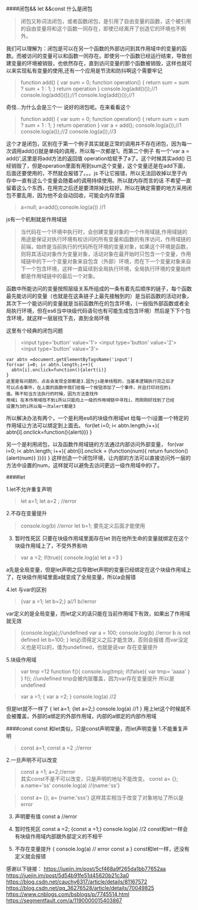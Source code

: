 ####闭包&& let &&const
什么是闭包
>闭包又称词法闭包，或者函数闭包，是引用了自由变量的函数，这个被引用的自由变量将和这个函数一同存在，即使已经离开了创造它的环境也不例外。

我们可以理解为：闭包是可以在另一个函数的外部访问到其作用域中的变量的函数。而被访问的变量可以和函数一同存在。即使另一个函数已经运行结束，导致创建变量的环境被销毁，也依然存在，直到访问变量的那个函数被销毁，这样也就可以来实现私有变量的使用,还有一个应用是节流和防抖啊这个需要牢记

>function add() {
    var sum = 0;
    function operation() {
        return sum = sum ? sum + 1 : 1;
    }
    return operation
}
console.log(add()());//1
console.log(add()());//1
console.log(add()());//1

奇怪...为什么会是三个一 说好的闭包呢。在来看看这个 
>function add() {
    var sum = 0;
    function operation() {
        return sum = sum ? sum + 1 : 1;
    }
    return operation
}
var a = add();
console.log(a());//1
console.log(a());//2
console.log(a());//3

这个才是闭包，区别在于第一个例子其实就是正常的调用并不存在闭包，因为每一次调用add()()就是单纯的调用，所以每一次都是1。而第二个例子 有一个'var a = add()',这里是将add方法的返回值 operation给赋予了a了。这个时候其实add() 已经销毁了，但是operation里面有用到sum这个变量，这个变量还是在add下面，后面还要使用的，不然就会报错了。。。js 不让它报错，所以无法回收掉以至于内存中一直有这么个变量会随着a的调用持续使用。所以就内存而言的话 不希望一直留着这么个东西，在用完之后还是要清除掉比较好。所以在确定需要的地方采用闭包不要乱用，因为他不会自动回收，可能会内存泄露
>a=null; a=add();console.log(a()) //1

js有一个机制就是作用域链
>当代码在一个环境中执行时，会创建变量对象的一个作用域链,作用域链的用途是保证对执行环境有权访问的所有变量和函数的有序访问，作用域链的前端，始终是当前执行的代码所在环境的变量对象，如果这个环境是函数，则将其活动对象作为变量对象，活动对象在最开始时只包含一个变量，作用域链中的下一个变量对象来自包含（外部）环境，而在下一个变量对象来自下一个包含环境，这样一直延续到全局执行环境，全局执行环境的变量始终都是作用域链中的最后一个对象。

函数中所能访问的变量按照层级关系所组成的一条有着先后顺序的链子，每个函数最先能访问的变量（也就是在这条链子上最先接触到的）是当前函数的活动对象，其次下一个能访问的变量就是当前函数所在的包含环境，（一般指外部函数或者全局执行环境，但在es6当中块级代码语句也有可能生成包含环境）然后是下下个包含环境，就这样一层层找下去，直到全局环境


这里有个经典的闭包问题
>\<input type='button' value='1'>
\<input type='button' value='2'>
\<input type='button' value='3'>
 
    var abtn =document.getElementByTagsName('input')
    for(var i=0; i< abtn.length;i++){
      abtn[i].onclick=function(){alert(i)}
    }
    这里是有问题的，点击会发现全部都是3.因为js是单线程的，当基本逻辑执行完之后才
    可以点击事件，在上面的函数中我们给每一个按钮添加了一个事件，并且打印对应的i
    值。殊不知当方法执行的时候，因为方法查找作
    用域i 在本作用域找不到i所以只能向上一级的作用域链中寻找i，而刚刚好找到了已经
    设置为3的i所以每一次alert都是3

所以解决办法有两个，一个是利用es6的块级作用域let 给每一个i设置一个特定的作用域让方法可以绑定到上面去。
     for(let i=0; i< abtn.length;i++){
      abtn[i].onclick=function(){alert(i)}
    }

另一个是利用闭包，以及函数作用域链的方法通过内部访问外部变量，
 for(var i=0; i< abtn.length; i++){
     abtn[i].onclick = (function(num){
         return function(){alert(num)}
     })(i)
 }
 这样创造一个闭包环境，让内部的方法可以直接访问外一层的方法中设置的num，这样就可以避免去访问更远一级作用域中的i了。



####let
 
 1.let不允许重复声明
 >let a=1;
 >let a=2 ; //error

 2.不存在变量提升
 >console.log(b)  //error 
  let b=1;  要先定义后面才能使用

3. 暂时性死区
 只要在块级作用域里面存在let 则在他所生命的变量就绑定在这个块级作用域上了，不受外界影响
 > var a =2;
  if(true){
      console.log(a)
      let a =3 
  }
  
  a先是全局变量，但是let声明之后导致let声明的变量已经绑定在这个块级作用域上了，在块级作用域里面a就变成了全局变量，所以a会报错

4.let 与var的区别
> {var a =1; let b=2;} a//1  b//error

var定义的是全局变量，而let定义的话只能在当前作用域下有效，如果出了作用域就无效

>{console.log(a);//undefined
  var a = 100;
  console.log(b) //error b is not defined
  let b=100;
 }
let必须得定义之后才能生效，否则会报错 而var没定义也是可以的，值为undefined，也就是说var 存在变量提升

5.块级作用域
>var tmp =12
function f(){
    console.log(tmp);
    if(false){
        var tmp= 'aaaa'
    }
}
f(); //undefined
tmp会被内层覆盖，因为var存在变量提升 所以是undefined

>var a =1; 
  {
      var a =2;
  }
  console.log(a)  //2

但是let就不一样了
 {
     let a=1;
     {let a=2;}
     console.log(a) //1
 }
 用上let这个时候就不会被覆盖，外部的a绑定的外部作用域，内部的a绑定的内部作用域



 ####const 
   const 和let类似，只是const声明常量，而let声明变量
   1.不能重复声明
>const a=1; const a =2 ;//error

   2.一旦声明不可以改变
   >const a =1; a=2;//error  
   其实const不是不可以改变，只是声明的地址不能改变。
    const a= {};
    a.name='ss'
    console.log(a) //{name:'ss'}

  >const a= {};
  a= {name:'sss'} 这样其实相当于改变了对象地址了所以是error

3. 声明要有值
    const a //error

4. 暂时性死区
  const a =2;
  {const a =1;}
  console.log(a) //2 const和let一样会有块级作用域内部跟外部定义的不相干

5. 不存在变量提升 
  {
      console.log(a) // error
      const a 
  } const和let一样，还没有定义就会报错

感谢以下链接：
https://juejin.im/post/5cf468a9f265da1bb77652aa
https://juejin.im/post/5d54b91fe51d45620b21c3a0
https://blog.csdn.net/cauchy6317/article/details/81167572
https://blog.csdn.net/qq_36276528/article/details/70049825
https://www.cnblogs.com/bsblogs/p/7745514.html
https://segmentfault.com/a/1190000015403867


